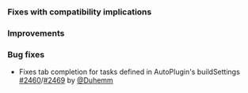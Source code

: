   [@Duhemm]: https://github.com/Duhemm
  [#2460]: https://github.com/sbt/sbt/issues/2460
  [#2469]: https://github.com/sbt/sbt/pull/2469

### Fixes with compatibility implications

### Improvements

### Bug fixes

- Fixes tab completion for tasks defined in AutoPlugin's buildSettings [#2460][#2460]/[#2469][#2469] by [@Duhemm][@Duhemm]
